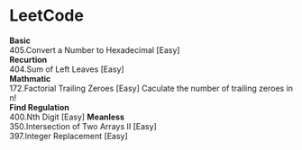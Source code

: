 # LeetCode
**Basic**  
405.Convert a Number to Hexadecimal [Easy]  
**Recurtion**  
404.Sum of Left Leaves [Easy]  
**Mathmatic**  
172.Factorial Trailing Zeroes [Easy] Caculate the number of trailing zeroes in n!  
**Find Regulation**  
400.Nth Digit  [Easy]
**Meanless**  
350.Intersection of Two Arrays II [Easy]  
397.Integer Replacement [Easy]  
